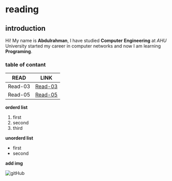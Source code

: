 # reading
## introduction
Hi! My name is **Abdulrahman**, I have studied **Computer** **Engineering** at _AHU_ University started my career in computer networks and now I am learning **Programing**.

### table of contant

| READ | LINK |
| --- | --- |
| Read-03 | [Read-03](https://abdulrahman-19.github.io/reading-notes/read-03) |
| Read-05 | [Read-05](https://abdulrahman-19.github.io/reading-notes/read-05) |




**orderd list**

1. first
2. second
3. third



**unorderd list**
* first
* second

**add img**

![gitHub](https://github.githubassets.com/images/modules/open_graph/github-mark.png)

